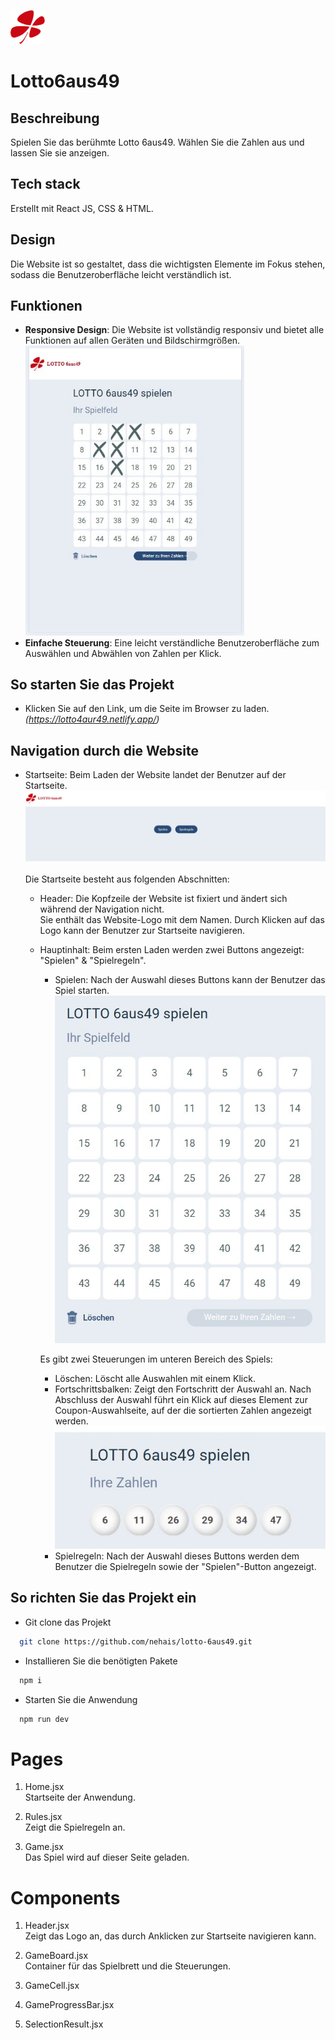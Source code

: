![Lotto6aus49](src/assets/lotto-icon.png)

# Lotto6aus49

## Beschreibung

Spielen Sie das berühmte Lotto 6aus49. Wählen Sie die Zahlen aus und lassen Sie sie anzeigen.

## Tech stack

Erstellt mit React JS, CSS & HTML.

## Design

Die Website ist so gestaltet, dass die wichtigsten Elemente im Fokus stehen, sodass die Benutzeroberfläche leicht verständlich ist.

## Funktionen

- **Responsive Design**: Die Website ist vollständig responsiv und bietet alle Funktionen auf allen Geräten und Bildschirmgrößen.</br>
  <img src="src/assets/readMeImgs/iPad.jpg" alt="Tablet Read" width="350"/></br>
- **Einfache Steuerung**: Eine leicht verständliche Benutzeroberfläche zum Auswählen und Abwählen von Zahlen per Klick.

## So starten Sie das Projekt

- Klicken Sie auf den Link, um die Seite im Browser zu laden.</br>
  _(https://lotto4aur49.netlify.app/)_

## Navigation durch die Website

- Startseite: Beim Laden der Website landet der Benutzer auf der Startseite.</br>
  <img src="src/assets/readMeImgs/home.jpg" alt="Startseite" width="500"/></br>
  </br>Die Startseite besteht aus folgenden Abschnitten:</br>

  - Header: Die Kopfzeile der Website ist fixiert und ändert sich während der Navigation nicht.</br>
    Sie enthält das Website-Logo mit dem Namen. Durch Klicken auf das Logo kann der Benutzer zur Startseite navigieren.
  - Hauptinhalt: Beim ersten Laden werden zwei Buttons angezeigt: "Spielen" & "Spielregeln".

    - Spielen: Nach der Auswahl dieses Buttons kann der Benutzer das Spiel starten.</br>
      <img src="src/assets/readMeImgs/game.jpg" alt="Spiel" width="500"/></br>

    Es gibt zwei Steuerungen im unteren Bereich des Spiels:

    - Löschen: Löscht alle Auswahlen mit einem Klick.
    - Fortschrittsbalken: Zeigt den Fortschritt der Auswahl an. Nach Abschluss der Auswahl führt ein Klick auf dieses Element zur Coupon-Auswahlseite, auf der die sortierten Zahlen angezeigt werden.</br>
      <img src="src/assets/readMeImgs/result.jpg" alt="Ergebnis-Seite" width="500"/></br>
    - Spielregeln: Nach der Auswahl dieses Buttons werden dem Benutzer die Spielregeln sowie der "Spielen"-Button angezeigt.

## So richten Sie das Projekt ein

- Git clone das Projekt

```bash
  git clone https://github.com/nehais/lotto-6aus49.git
```

- Installieren Sie die benötigten Pakete

```bash
  npm i
```

- Starten Sie die Anwendung

```bash
  npm run dev
```

# Pages

1. Home.jsx<br/>
   Startseite der Anwendung.

2. Rules.jsx<br/>
   Zeigt die Spielregeln an.

3. Game.jsx<br/>
   Das Spiel wird auf dieser Seite geladen.

# Components

1. Header.jsx<br/>
   Zeigt das Logo an, das durch Anklicken zur Startseite navigieren kann.

2. GameBoard.jsx<br/>
   Container für das Spielbrett und die Steuerungen.

3. GameCell.jsx<br/>

4. GameProgressBar.jsx<br/>

5. SelectionResult.jsx<br/>
